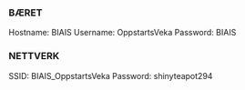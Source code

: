 ### BÆRET
Hostname: BIAIS
Username: OppstartsVeka
Password: BIAIS



### NETTVERK

SSID: BIAIS_OppstartsVeka
Password: shinyteapot294